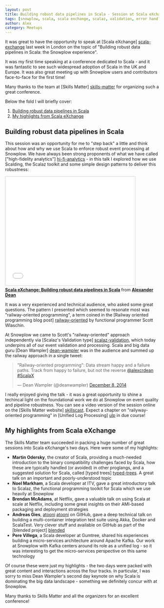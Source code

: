 ```yaml
---
layout: post
title: Building robust data pipelines in Scala - Session at Scala eXchange, December 2014
tags: [snowplow, scala, scala exchange, scalaz, validation, error handling]
author: Alex
category: Meetups
---
```


It was great to have the opportunity to speak at [Scala eXchange] [scala-exchange] last week in London on the topic of "Building robust data pipelines in Scala: the Snowplow experience".

It was my first time speaking at a conference dedicated to Scala - and it was fantastic to see such widespread adoption of Scala in the UK and Europe. It was also great meeting up with Snowplow users and contributors face-to-face for the first time!

Many thanks to the team at [Skills Matter] [skills-matter] for organizing such a great conference.

Below the fold I will briefly cover:

1. [Building robust data pipelines in Scala](/blog/2014/12/17/scala-exchange-building-robust-data-pipelines-in-scala/#my-talk)
2. [My highlights from Scala eXchange](/blog/2014/12/17/scala-exchange-building-robust-data-pipelines-in-scala/#highlights)

<!--more-->

<h2><a name="my-talk">Building robust data pipelines in Scala</a></h2>

This session was an opportunity for me to "step back" a little and think about how and why we use Scala to enforce robust event processing at Snowplow. We have always been strong proponents of what we have called ["high-fidelity analytics"] [hi-fi-analytics] - in this talk I explored how we use Scalding, the Scalaz toolkit and some simple design patterns to deliver this robustness:

<div class="iframe-container">
    <iframe src="//www.slideshare.net/slideshow/embed_code/42792956" width="425" height="355" frameborder="0" marginwidth="0" marginheight="0" scrolling="no" style="border:1px solid #CCC; border-width:1px; margin-bottom:5px; max-width: 100%;" allowfullscreen>     </iframe>
</div> <div style="margin-bottom:5px"> <strong> <a href="//www.slideshare.net/alexanderdean/building-robust-data-pipelines-in-scala" title="Scala eXchange: Building robust data pipelines in Scala" target="_blank">Scala eXchange: Building robust data pipelines in Scala</a> </strong> from <strong><a href="//www.slideshare.net/alexanderdean" target="_blank">Alexander Dean</a></strong> </div>

It was a very experienced and technical audience, who asked some great questions. The pattern I presented which seemed to resonate most was "railway-oriented programming", a term coined in the [Railway oriented programming blog post] [railway-oriented] by functional programmer Scott Wlaschin.

At Snowplow we came to Scott's "railway-oriented" approach independently via [Scalaz's Validation type] [scalaz-validation], which today underpins all of our event validation and processing. Scala and big data guru [Dean Wampler] [dean-wampler] was in the audience and summed up the railway approach in a single tweet:

<blockquote class="twitter-tweet" lang="en"><p>&quot;Railway-oriented programming&quot;: Data stream happy and a failure paths. Track from happy to failure, but not the reverse <a href="https://twitter.com/alexcrdean">@alexcrdean</a> <a href="https://twitter.com/hashtag/ScalaX?src=hash">#ScalaX</a></p>&mdash; Dean Wampler (@deanwampler) <a href="https://twitter.com/deanwampler/status/541901027214393344">December 8, 2014</a></blockquote>
<script async src="//platform.twitter.com/widgets.js" charset="utf-8"></script>

I really enjoyed giving the talk - it was a great opportunity to shine a techincal light on the foundational work we do at Snowplow on event quality and pipeline robustness. You can see a video version of the session online on the [Skills Matter website] [skillscast]. Expect a chapter on "railyway-oriented programming" in [Unified Log Processing] [ulp] in due course!

<h2><a name="highlights">My highlights from Scala eXchange</a></h2>

The Skills Matter team succeeded in packing a huge number of great sessions into Scala eXchange's two days. Here were some of my highlights:

* **Martin Odersky**, the creator of Scala, providing a much-needed introduction to the binary compatibility challenges faced by Scala, how these are typically handled (or avoided) in other proglangs, and a suggested solution for Scala, called [typed trees] [typed-trees]. A great talk on an important and poorly-understood topic
* **Noel Markham**, a Scala developer at ITV, gave a great introductory talk to Scalaz, the functional programming toolkit for Scala which we use heavily at Snowplow
* **Brendan McAdams**, at Netflix, gave a valuable talk on using Scala at scale at Netflix, including some great insights on their AMI-based packaging and deployment strategies
* **Andreas Gies**, [atooni] [atooni] on GitHub, gave a deep technical talk on building a multi-container integration test suite using Akka, Docker and ScalaTest. Very clever stuff and available on GitHub as part of the [blended project] [blended]
* **Pere Villega**, a Scala developer at Gumtree, shared his experiences building a micro-services architecture around Apache Kafka. Our work at Snowplow with Kafka centers around its role as a unified log - so it was interesting to get the micro-services perspective on this same technology

Of course these were just my highlights - the two days were packed with great content and interactions across the four tracks. In particular, I was sorry to miss Dean Wampler's second day keynote on why Scala is dominating the big data landscape - something we definitely concur with at Snowplow.

Many thanks to Skills Matter and all the organizers for an excellent conference!

[scala-exchange]: https://skillsmatter.com/conferences/1948-scala-exchange-2014
[skills-matter]: https://skillsmatter.com/
[skillscast]: https://skillsmatter.com/skillscasts/6001-building-robust-data-pipelines-in-scala

[typed-trees]: https://groups.google.com/forum/#!topic/scala-internals/hshvEUF3JUk
[hi-fi-analytics]: /blog/2013/04/10/snowplow-event-validation
[railway-oriented]: http://fsharpforfunandprofit.com/posts/recipe-part2/
[scalaz-validation]: http://eed3si9n.com/learning-scalaz/Validation.html

[dean-wampler]: http://deanwampler.com/
[atooni]: https://github.com/atooni
[ulp]: http://www.manning.com/dean/
[blended]: https://github.com/woq-blended/blended
